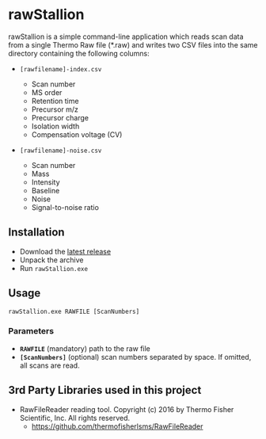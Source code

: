 # rawStallion

rawStallion is a simple command-line application which reads scan data from a single Thermo Raw file (\*.raw) and writes two CSV files into the same directory containing the following columns:

- `[rawfilename]-index.csv`
  - Scan number
  - MS order
  - Retention time
  - Precursor m/z
  - Precursor charge
  - Isolation width
  - Compensation voltage (CV)

- `[rawfilename]-noise.csv`
  - Scan number
  - Mass
  - Intensity
  - Baseline
  - Noise
  - Signal-to-noise ratio

## Installation

- Download the [latest release](https://github.com/fstanek/rawStallion/releases/latest/download/rawStallion.zip)
- Unpack the archive
- Run `rawStallion.exe`

## Usage

`rawStallion.exe RAWFILE [ScanNumbers]`

### Parameters
- **`RAWFILE`** (mandatory) path to the raw file
- **`[ScanNumbers]`** (optional) scan numbers separated by space. If omitted, all scans are read.

## 3rd Party Libraries used in this project
- RawFileReader reading tool. Copyright (c) 2016 by Thermo Fisher Scientific, Inc. All rights reserved.
  - https://github.com/thermofisherlsms/RawFileReader

